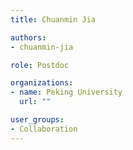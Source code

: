 ```yaml
---
title: Chuanmin Jia

authors:
- chuanmin-jia

role: Postdoc

organizations:
- name: Peking University
  url: ""

user_groups:
- Collaboration
---
```

